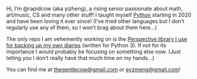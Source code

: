 Hi, I’m @rapidcow (aka yizheng), a rising senior passionate about math,
art/music, CS and many other stuff!  I taught myself [Python][] starting
in 2020 and have been loving it ever since!  (I’ve tried other languages
but I don’t regularly use any of them, so I won’t brag about them here…)

The only repo I am vehemently working on is the [Perspective library
I use for backing up my own diaries][perspective] (written for Python 3).
If not for its importance I would probably be focusing on something else
now.  (Just telling you I don’t really have that much time on my hands…)

You can find me at <thegentlecow@gmail.com> or <eyzmeng@gmail.com>!

[Python]: https://www.python.org/
[perspective]: https://github.com/rapidcow/perspective
